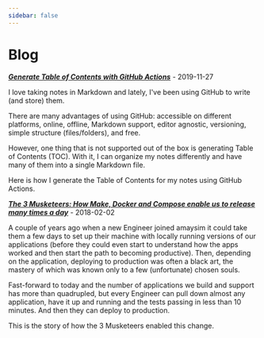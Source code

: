 ```yaml
---
sidebar: false
---
```


# Blog

[_**Generate Table of Contents with GitHub Actions**_](https://dev.to/flemay/generate-table-of-contents-with-github-actions-3a0b) - 2019-11-27

I love taking notes in Markdown and lately, I've been using GitHub to write (and store) them.

There are many advantages of using GitHub: accessible on different platforms, online, offline, Markdown support, editor agnostic, versioning, simple structure (files/folders), and free.

However, one thing that is not supported out of the box is generating Table of Contents (TOC). With it, I can organize my notes differently and have many of them into a single Markdown file.

Here is how I generate the Table of Contents for my notes using GitHub Actions.

[_**The 3 Musketeers: How Make, Docker and Compose enable us to release many times a day**_](https://amaysim.engineering/the-3-musketeers-how-make-docker-and-compose-enable-us-to-release-many-times-a-day-e92ca816ef17) - 2018-02-02

A couple of years ago when a new Engineer joined amaysim it could take them a few days to set up their machine with locally running versions of our applications (before they could even start to understand how the apps worked and then start the path to becoming productive). Then, depending on the application, deploying to production was often a black art, the mastery of which was known only to a few (unfortunate) chosen souls.

Fast-forward to today and the number of applications we build and support has more than quadrupled, but every Engineer can pull down almost any application, have it up and running and the tests passing in less than 10 minutes. And then they can deploy to production.

This is the story of how the 3 Musketeers enabled this change.
